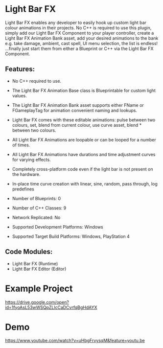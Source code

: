 # Light Bar FX
Light Bar FX enables any developer to easily hook up custom light bar colour animations in their projects. No C++ is required to use this plugin, simply add our Light Bar FX Component to your player controller, create a Light Bar FX Animation Bank asset, add your desired animations to the bank e.g. take damage, ambient, cast spell, UI menu selection, the list is endless! ...finally just start them from either a Blueprint or C++ via the Light Bar FX Component.

## Features:
* No C++ required to use.
* The Light Bar FX Animation Base class is Blueprintable for custom light values.
* The Light Bar FX Animation Bank asset supports either FName or FGameplayTag for animation convenient naming and lookups.
* Light Bar FX comes with these editable animations: pulse between two colours, set, blend from current colour, use curve asset, blend * between two colours.
* All Light Bar FX Animations are loopable or can be looped for a number of times.
* All Light Bar FX Animations have durations and time adjustment curves for varying effects.
* Completely cross-platform code even if the light bar is not present on the hardware.
* In-place time curve creation with linear, sine, random, pass through, log predefines

* Number of Blueprints: 0
* Number of C++ Classes: 9
* Network Replicated: No
* Supported Development Platforms: Windows
* Supported Target Build Platforms: Windows, PlayStation 4

## Code Modules:
* Light Bar FX (Runtime)
* Light Bar FX Editor (Editor)


# Example Project
https://drive.google.com/open?id=1fyoAsL53wWSQpZLlcCaDCvrfqBgHdAYX

# Demo
https://www.youtube.com/watch?v=uHbgFrvysqM&feature=youtu.be
